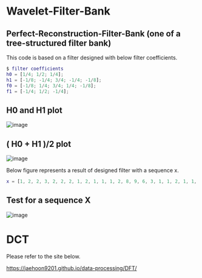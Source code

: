 # Wavelet-Filter-Bank
## Perfect-Reconstruction-Filter-Bank (one of a tree-structured filter bank)

This code is based on a filter designed with below filter coefficients.
```matlab
$ filter coefficients 
h0 = [1/4; 1/2; 1/4];
h1 = [-1/8; -1/4; 3/4; -1/4; -1/8];
f0 = [-1/8; 1/4; 3/4; 1/4; -1/8];
f1 = [-1/4; 1/2; -1/4];

```

## H0 and H1 plot
![image](https://user-images.githubusercontent.com/71545160/119292415-51930e00-bc8b-11eb-9b88-3caeefe9110a.png)

## ( H0 + H1 )/2 plot
![image](https://user-images.githubusercontent.com/71545160/119292427-56f05880-bc8b-11eb-890a-6db30ecc55bb.png)

Below figure represents a result of designed filter with a sequence x.
```matlab
x = [1, 2, 2, 3, 2, 2, 2, 1, 2, 1, 1, 1, 2, 8, 9, 6, 3, 1, 1, 2, 1, 1, 1, 2, 1, 1]';
```
## Test for a sequence X
![image](https://user-images.githubusercontent.com/71545160/119292435-5b1c7600-bc8b-11eb-9229-f4c3e1913244.png)

# DCT
Please refer to the site below.

https://jaehoon9201.github.io/data-processing/DFT/
